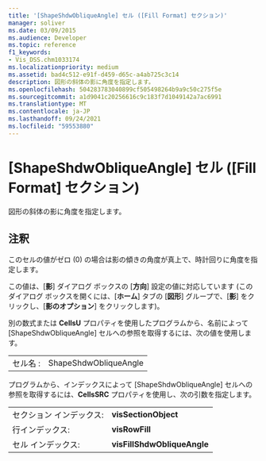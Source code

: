 ```yaml
---
title: '[ShapeShdwObliqueAngle] セル ([Fill Format] セクション)'
manager: soliver
ms.date: 03/09/2015
ms.audience: Developer
ms.topic: reference
f1_keywords:
- Vis_DSS.chm1033174
ms.localizationpriority: medium
ms.assetid: bad4c512-e91f-d459-d65c-a4ab725c3c14
description: 図形の斜体の影に角度を指定します。
ms.openlocfilehash: 504283783040899cf505498264b9a9c50c275f5e
ms.sourcegitcommit: a1d9041c20256616c9c183f7d1049142a7ac6991
ms.translationtype: MT
ms.contentlocale: ja-JP
ms.lasthandoff: 09/24/2021
ms.locfileid: "59553880"
---
```

# <a name="shapeshdwobliqueangle-cell-fill-format-section"></a>[ShapeShdwObliqueAngle] セル ([Fill Format] セクション)

図形の斜体の影に角度を指定します。
  
## <a name="remarks"></a>注釈

このセルの値がゼロ (0) の場合は影の傾きの角度が真上で、時計回りに角度を指定します。
  
この値は、[**影**] ダイアログ ボックスの [**方向**] 設定の値に対応しています (このダイアログ ボックスを開くには、[**ホーム**] タブの [**図形**] グループで、[**影**] をクリックし、[**影のオプション**] をクリックします)。
  
別の数式または **CellsU** プロパティを使用したプログラムから、名前によって [ShapeShdwObliqueAngle] セルへの参照を取得するには、次の値を使用します。 
  
|||
|:-----|:-----|
| セル名 :  <br/> | ShapeShdwObliqueAngle  <br/> |
   
プログラムから、インデックスによって [ShapeShdwObliqueAngle] セルへの参照を取得するには、**CellsSRC** プロパティを使用し、次の引数を指定します。 
  
|||
|:-----|:-----|
| セクション インデックス:  <br/> |**visSectionObject** <br/> |
| 行インデックス:  <br/> |**visRowFill** <br/> |
| セル インデックス:  <br/> |**visFillShdwObliqueAngle** <br/> |
   

